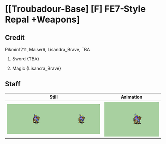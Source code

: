 # [\[Troubadour-Base\] \[F\] FE7-Style Repal +Weapons]

## Credit

Pikmin1211, Maiser6, Lisandra_Brave, TBA

1. Sword {TBA}

6. Magic {Lisandra_Brave}
	
## Staff

| Still | Animation |
| :---: | :-------: |
| ![Staff still](./Staff_000.png) | ![Staff animation](./Staff.gif) |
